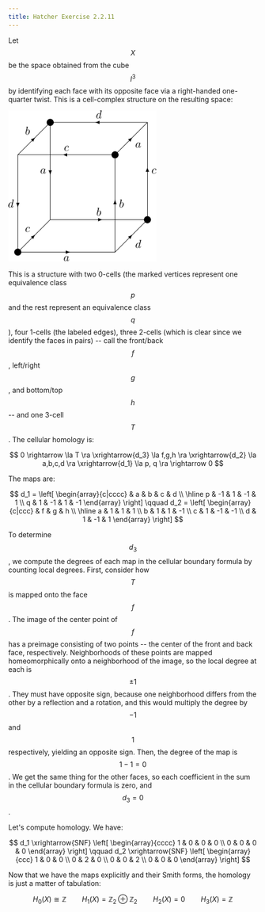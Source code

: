 ```yaml
---
title: Hatcher Exercise 2.2.11
---
```



Let $$X$$ be the space obtained from the cube $$I^3$$ by identifying each face with its opposite face via a right-handed one-quarter twist.
This is a cell-complex structure on the resulting space:

<div class="math-figure"><img src="/img/math_solutions/hatcher/e2-2-11_1.svg" width="300"/></div>

This is a structure with two 0-cells (the marked vertices represent one equivalence class $$p$$ and the rest represent an equivalence class $$q$$), four 1-cells (the labeled edges), three 2-cells (which is clear since we identify the faces in pairs) -- call the front/back $$f$$, left/right $$g$$, and bottom/top $$h$$ -- and one 3-cell $$T$$.
The cellular homology is:

$$
0 \rightarrow \la T \ra \xrightarrow{d_3} \la f,g,h \ra \xrightarrow{d_2} \la a,b,c,d \ra \xrightarrow{d_1} \la p, q \ra \rightarrow 0
$$

The maps are:

$$
d_1 = \left[ \begin{array}{c|cccc}
  & a & b & c & d \\ \hline
p & -1 & 1  & -1 & 1 \\
q & 1  & -1 & 1  & -1
\end{array} \right]
\qquad
d_2 = \left[ \begin{array}{c|ccc}
  & f & g & h \\ \hline
a & 1 & 1  & 1 \\
b & 1 & 1  & -1 \\
c & 1 & -1 & -1 \\
d & 1 & -1 & 1
\end{array} \right]
$$

To determine $$d_3$$, we compute the degrees of each map in the cellular boundary formula by counting local degrees.
First, consider how $$T$$ is mapped onto the face $$f$$.
The image of the center point of $$f$$ has a preimage consisting of two points -- the center of the front and back face, respectively.
Neighborhoods of these points are mapped homeomorphically onto a neighborhood of the image, so the local degree at each is $$\pm 1$$.
They must have opposite sign, because one neighborhood differs from the other by a reflection and a rotation, and this would multiply the degree by $$-1$$ and $$1$$ respectively, yielding an opposite sign.
Then, the degree of the map is $$1 - 1 = 0$$.
We get the same thing for the other faces, so each coefficient in the sum in the cellular boundary formula is zero, and $$d_3 = 0$$.

Let's compute homology.
We have:

$$
d_1 \xrightarrow{SNF} \left[ \begin{array}{cccc}
1 & 0 & 0 & 0 \\
0 & 0 & 0 & 0
\end{array} \right]
\qquad
d_2 \xrightarrow{SNF} \left[ \begin{array}{ccc}
1 & 0 & 0 \\
0 & 2 & 0 \\
0 & 0 & 2 \\
0 & 0 & 0
\end{array} \right]
$$

Now that we have the maps explicitly and their Smith forms, the homology is just a matter of tabulation:

$$
H_0(X) \cong \mathbb{Z} \qquad H_1(X) = \mathbb{Z}_2 \oplus \mathbb{Z}_2 \qquad H_2(X) = 0
\qquad H_3(X) = \mathbb{Z}
$$

